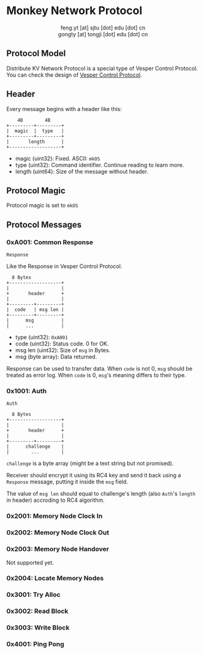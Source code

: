 # Monkey Network Protocol

<center>feng.yt [at] sjtu [dot] edu [dot] cn</center>

<center>gongty [at] tongji [dot] edu [dot] cn</center>

## Protocol Model

Distribute KV Network Protocol is a special type of Vesper Control Protocol. You can check the design of [Vesper Control Protocol](https://github.com/FlowerBlackG/vesper/blob/main/doc/vesper-control-protocol.md).

## Header

Every message begins with a header like this:

```
    4B        4B
+---------+---------+
|  magic  |  type   |
+---------+---------+
|       length      |
+-------------------+
```

* magic (uint32): Fixed. ASCII: `mkOS`
* type (uint32): Command identifier. Continue reading to learn more.
* length (uint64): Size of the message without header.

## Protocol Magic

Protocol magic is set to `mkOS`

## Protocol Messages

### 0xA001: Common Response

`Response`

Like the Response in Vesper Control Protocol.

```
  8 Bytes
+-------------------+
|                   |
+       header      +
|                   |
+---------+---------+
|  code   | msg len |
+---------+---------+
|      msg          |
|      ...          |

```

* type (uint32): `0xA001`
* code (uint32): Status code. 0 for OK.
* msg len (uint32): Size of `msg` in Bytes.
* msg (byte array): Data returned.

Response can be used to transfer data. When `code` is not 0, `msg` should be treated as error log. When `code` is 0, `msg`'s meaning differs to their type.

### 0x1001: Auth

`Auth`

```
  8 Bytes
+-------------------+
|                   |
+       header      +
|                   |
+---------+---------+
|      challenge    |
|        ...        |
```

`challenge` is a byte array (might be a text string but not promised).

Receiver should encrypt it using its RC4 key and send it back using a `Response` message, putting it inside the `msg` field.

The value of `msg len` should equal to challenge's length (also `Auth`'s `length` in header) accroding to RC4 algorithm.

### 0x2001: Memory Node Clock In

### 0x2002: Memory Node Clock Out

### 0x2003: Memory Node Handover

Not supported yet.

### 0x2004: Locate Memory Nodes

### 0x3001: Try Alloc

### 0x3002: Read Block

### 0x3003: Write Block

### 0x4001: Ping Pong
